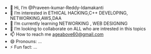 - 👋 Hi, I’m @Praveen-kumar-Reddy-Idamakanti
- 👀 I’m interested in ETHICAL  HACKING,C++ DEVELOPING, NETWORKING,AWS,DAA
- 🌱 I’m currently learning NETWORKING , WEB DESIGNING
- 💞️ I’m looking to collaborate on ALL who are intrested in this topics
- 📫 How to reach me ageabove60@gmail.com
- 😄 Pronouns: ...
- ⚡ Fun fact: ...

<!---
Praveen-kumar-Reddy-Idamakanti/Praveen-kumar-Reddy-Idamakanti is a ✨ special ✨ repository because its `README.md` (this file) appears on your GitHub profile.
You can click the Preview link to take a look at your changes.
--->
